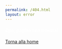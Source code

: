 ```yaml
---
permalink: /404.html
layout: error
---
```

<h4 class="service-heading" style="color:white;"> Ops, pagina non trovata!</h4>
<a href="/" class="page-scroll btn btn-xl">Torna alla home</a>
